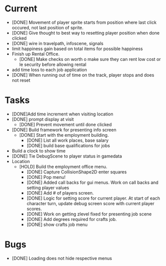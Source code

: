 # Current
* [DONE] Movement of player sprite starts from position where last click occured, not last position of sprite.
* [DONE] Give thought to best way to resetting player position when done clicked
* [DONE] wire in travelpath, infoscene, signals
* limit happiness gain based on total items for possible happiness
* Finish up Rental Office.
  * [DONE] Make checks on worth o make sure they can rent low cost or le security before allowing rental
* add time loss to each job application
* [DONE] When running out of time on the track, player stops and does not reset

# Tasks
* [DONE]Add time increment when visiting location
* [DONE] prompt display at visit
  * [DONE] Prevent movement until done clicked
* [DONE] Build framework for presenting info screen
  * [DONE] Start with the employment building.
    * [DONE] List all work places, base salary
    * [DONE] build base qualifications for jobs
* Build a clock to show time
* [DONE] Tie DebugScene to player status in gamedata
* Location
  * [HOLD] Build the employment office menu. 
      * [DONE] Capture CollisionShape2D enter squares
      * [DONE] Pop menu!
      * [DONE] Added call backs for gui menus. Work on call backs and setting player values
      * [DONE] Add # of players screen.
      * [DONE] Logic for setting score for current player. At start of each character turn, update debug screen score with current player scores.
      * [DONE] Work on getting zlevel fixed for presenting job scene
    * [DONE] Add degrees required for crafts job.
    * [DONE] show crafts job menu
# Bugs
* [DONE] Loading does not hide respective menus